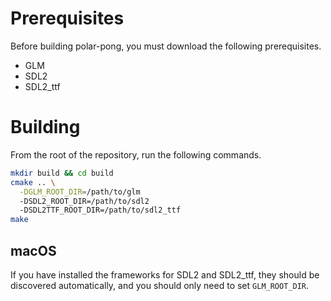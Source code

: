# Prerequisites

Before building polar-pong, you must download the following prerequisites.

* GLM
* SDL2
* SDL2\_ttf

# Building

From the root of the repository, run the following commands.

```sh
mkdir build && cd build
cmake .. \
  -DGLM_ROOT_DIR=/path/to/glm
  -DSDL2_ROOT_DIR=/path/to/sdl2
  -DSDL2TTF_ROOT_DIR=/path/to/sdl2_ttf
make
```

## macOS

If you have installed the frameworks for SDL2 and SDL2\_ttf, they should be
discovered automatically, and you should only need to set `GLM_ROOT_DIR`.

